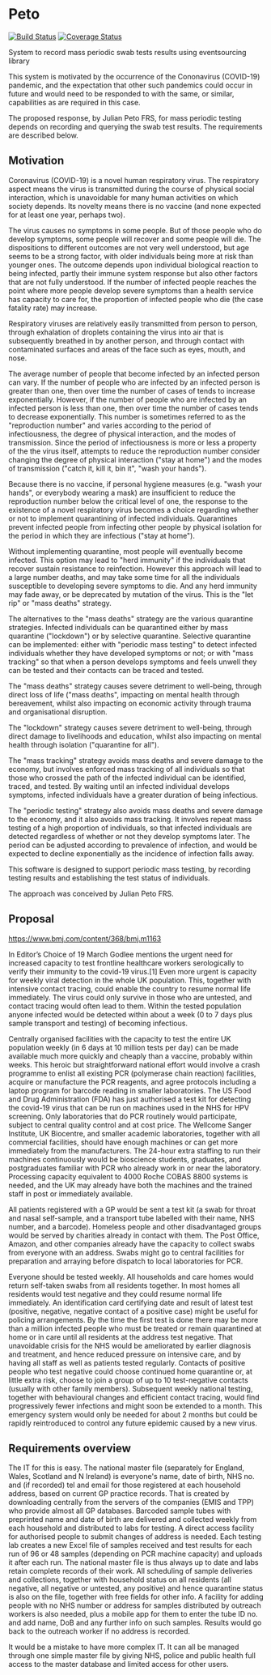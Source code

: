 # Peto

[![Build Status](https://travis-ci.org/johnbywater/peto.svg?branch=master)](https://travis-ci.org/johnbywater/peto)
[![Coverage Status](https://coveralls.io/repos/github/johnbywater/peto/badge.svg?branch=master#)](https://coveralls.io/github/johnbywater/peto)

System to record mass periodic swab tests results using eventsourcing library

This system is motivated by the occurrence of the Cononavirus (COVID-19) pandemic,
and the expectation that other such pandemics could occur in future and would need
to be responded to with the same, or similar, capabilities as are required in this
case.

The proposed response, by Julian Peto FRS, for mass periodic testing depends on
recording and querying the swab test results. The requirements are described below.


## Motivation

Coronavirus (COVID-19) is a novel human respiratory virus.
The respiratory aspect means the virus is transmitted during
the course of physical social interaction, which is unavoidable
for many human activities on which society depends. Its novelty
means there is no vaccine (and none expected for at least one year,
perhaps two).

The virus causes no symptoms in some people. But of those people who
do develop symptoms, some people will recover and some people will die.
The dispositions to different outcomes are not very well understood, but
age seems to be a strong factor, with older individuals being more at risk
than younger ones. The outcome depends upon individual biological reaction
to being infected, partly their immune system response but also other
factors that are not fully understood. If the number of infected people
reaches the point where more people develop severe symptoms than a health
service has capacity to care for, the proportion of infected people who die
(the case fatality rate) may increase.

Respiratory viruses are relatively easily transmitted from person to person,
through exhalation of droplets containing the virus into air that is subsequently
breathed in by another person, and through contact with contaminated surfaces
and areas of the face such as eyes, mouth, and nose.

The average number of people that become infected by an infected person can vary.
If the number of people who are infected by an infected person is greater than one,
then over time the number of cases of tends to increase exponentially. However, if
the number of people who are infected by an infected person is less than one, then
over time the number of cases tends to decrease exponentially. This number is sometimes
referred to as the "reproduction number" and varies according to the period of
infectiousness, the degree of physical interaction, and the modes of transmission.
Since the period of infectiousness is more or less a property of the the virus itself,
attempts to reduce the reproduction number consider changing the degree of physical
interaction ("stay at home") and the modes of transmission ("catch it, kill it, bin it",
"wash your hands"). 

Because there is no vaccine, if personal hygiene measures (e.g. "wash your hands", or
everybody wearing a mask) are insufficient to reduce the reproduction number below the
critical level of one, the response to the existence of a novel respiratory virus becomes
a choice regarding whether or not to implement quarantining of infected individuals.
Quarantines prevent infected people from infecting other people by physical isolation
for the period in which they are infectious ("stay at home").

Without implementing quarantine, most people will eventually become infected. This
option may lead to "herd immunity" if the individuals that recover sustain resistance
to reinfection. However this approach will lead to a large number deaths, and may take
some time for all the individuals susceptible to developing severe symptoms to die. And
any herd immunity may fade away, or be deprecated by mutation of the virus. This is the
"let rip" or "mass deaths" strategy.

The alternatives to the "mass deaths" strategy are the various quarantine strategies.
Infected individuals can be quarantined either by mass quarantine ("lockdown") or by
selective quarantine. Selective quarantine can be implemented: either with "periodic
mass testing" to detect infected individuals whether they have developed
symptoms or not; or with "mass tracking" so that when a person develops symptoms
and feels unwell they can be tested and their contacts can be traced and tested.

The "mass deaths" strategy causes severe detriment to well-being, through direct
loss of life ("mass deaths", impacting on mental health through bereavement,
whilst also impacting on economic activity through trauma and organisational disruption.

The "lockdown" strategy causes severe detriment to well-being, through direct
damage to livelihoods and education, whilst also impacting on mental
health through isolation ("quarantine for all").

The "mass tracking" strategy avoids mass deaths and severe damage to the
economy, but involves enforced mass tracking of all individuals so that those
who crossed the path of the infected individual can be identified, traced,
and tested. By waiting until an infected individual develops symptoms, infected
individuals have a greater duration of being infectious.

The "periodic testing" strategy also avoids mass deaths and severe damage to the
economy, and it also avoids mass tracking. It involves repeat mass testing of a
high proportion of individuals, so that infected individuals are detected regardless
of whether or not they develop symptoms later. The period can be adjusted according
to prevalence of infection, and would be expected to decline exponentially as the
incidence of infection falls away.

This software is designed to support periodic mass testing, by recording testing
results and establishing the test status of individuals. 

The approach was conceived by Julian Peto FRS.


## Proposal

https://www.bmj.com/content/368/bmj.m1163

In Editor’s Choice of 19 March Godlee mentions the urgent need for increased capacity to test frontline healthcare workers serologically to verify their immunity to the covid-19 virus.[1] Even more urgent is capacity for weekly viral detection in the whole UK population. This, together with intensive contact tracing, could enable the country to resume normal life immediately. The virus could only survive in those who are untested, and contact tracing would often lead to them. Within the tested population anyone infected would be detected within about a week (0 to 7 days plus sample transport and testing) of becoming infectious.

Centrally organised facilities with the capacity to test the entire UK population weekly (in 6 days at 10 million tests per day) can be made available much more quickly and cheaply than a vaccine, probably within weeks. This heroic but straightforward national effort would involve a crash programme to enlist all existing PCR (polymerase chain reaction) facilities, acquire or manufacture the PCR reagents, and agree protocols including a laptop program for barcode reading in smaller laboratories. The US Food and Drug Administration (FDA) has just authorised a test kit for detecting the covid-19 virus that can be run on machines used in the NHS for HPV screening. Only laboratories that do PCR routinely would participate, subject to central quality control and at cost price. The Wellcome Sanger Institute, UK Biocentre, and smaller academic laboratories, together with all commercial facilities, should have enough machines or can get more immediately from the manufacturers. The 24-hour extra staffing to run their machines continuously would be bioscience students, graduates, and postgraduates familiar with PCR who already work in or near the laboratory. Processing capacity equivalent to 4000 Roche COBAS 8800 systems is needed, and the UK may already have both the machines and the trained staff in post or immediately available.

All patients registered with a GP would be sent a test kit (a swab for throat and nasal self-sample, and a transport tube labelled with their name, NHS number, and a barcode). Homeless people and other disadvantaged groups would be served by charities already in contact with them. The Post Office, Amazon, and other companies already have the capacity to collect swabs from everyone with an address. Swabs might go to central facilities for preparation and arraying before dispatch to local laboratories for PCR.

Everyone should be tested weekly. All households and care homes would return self-taken swabs from all residents together. In most homes all residents would test negative and they could resume normal life immediately. An identification card certifying date and result of latest test (positive, negative, negative contact of a positive case) might be useful for policing arrangements. By the time the first test is done there may be more than a million infected people who must be treated or remain quarantined at home or in care until all residents at the address test negative. That unavoidable crisis for the NHS would be ameliorated by earlier diagnosis and treatment, and hence reduced pressure on intensive care, and by having all staff as well as patients tested regularly. Contacts of positive people who test negative could choose continued home quarantine or, at little extra risk, choose to join a group of up to 10 test-negative contacts (usually with other family members). Subsequent weekly national testing, together with behavioural changes and efficient contact tracing, would find progressively fewer infections and might soon be extended to a month. This emergency system would only be needed for about 2 months but could be rapidly reintroduced to control any future epidemic caused by a new virus.

## Requirements overview

The IT for this is easy. The national master file (separately for England, Wales, Scotland and N Ireland) is everyone's name, date of birth, NHS no. and (if recorded) tel and email for those registered at each household address, based on current GP practice records. That is created by downloading centrally from the servers of the companies (EMIS and TPP) who provide almost all GP databases. Barcoded sample tubes with preprinted name and date of birth are delivered and collected weekly from each household and distributed to labs for testing. A direct access facility for authorised people to submit changes of address is needed. Each testing lab creates a new Excel file of samples received and test results for each run of 96 or 48 samples (depending on PCR machine capacity) and uploads it after each run. The national master file is thus always up to date and labs retain complete records of their work. All scheduling of sample deliveries and collections, together with household status on all residents (all negative, all negative or untested, any positive) and hence quarantine status is also on the file, together with free fields for other info. A facility for adding people with no NHS number or address for samples distributed by outreach workers is also needed, plus a mobile app for them to enter the tube ID no. and add name, DoB and any further info on such samples. Results would go back to the outreach worker if no address is recorded.

It would be a mistake to have more complex IT. It can all be managed through one simple master file by giving NHS, police and public health full access to the master database and limited access for other users.